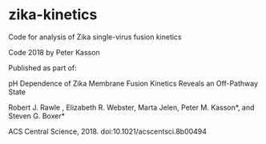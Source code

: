 # zika-kinetics

Code for analysis of Zika single-virus fusion kinetics

Code 2018 by Peter Kasson

Published as part of:

pH Dependence of Zika Membrane Fusion Kinetics Reveals an Off-Pathway State

Robert J. Rawle , Elizabeth R. Webster, Marta Jelen, Peter M. Kasson*, and Steven G. Boxer*

ACS Central Science, 2018.  doi:10.1021/acscentsci.8b00494
